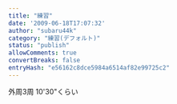 ```yaml
---
title: "練習"
date: '2009-06-18T17:07:32'
author: "subaru44k"
category: "練習(デフォルト)"
status: "publish"
allowComments: true
convertBreaks: false
entryHash: "e56162c8dce5984a6514af82e99725c2"
---
```

外周3周
10'30"くらい
